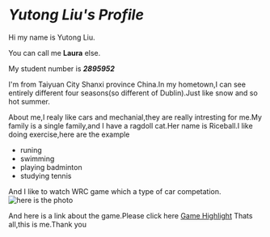 # *Yutong Liu's Profile*

Hi my name is Yutong Liu.

You can call me **Laura** else.

My student number is ***2895952***

I'm from Taiyuan City Shanxi province China.In my hometown,I can see entirely different four seasons(so different of Dublin).Just like snow and so hot summer.

About me,I realy like cars and mechanial,they are really intresting for me.My family is a single family,and I have a ragdoll cat.Her name is Riceball.I like doing exercise,here are the example
- runing
- swimming
- playing badminton
- studying tennis

And I like to watch WRC game which a type of car competation.
![here is the photo](https://cdn.wccftech.com/wp-content/uploads/2023/09/WRC_Keyart_SNOW-scaled.jpg)

And here is a link about the game.Please click here [Game Highlight](https://www.bing.com/ck/a?!&&p=f5b4d2d7219c315eJmltdHM9MTcyNzgyNzIwMCZpZ3VpZD0yNTM4MmNjMi1lZDE3LTYyNzgtMDMzOC0zOWMxZWMxNzYzMTEmaW5zaWQ9NTYyMw&ptn=3&ver=2&hsh=3&fclid=25382cc2-ed17-6278-0338-39c1ec176311&u=a1L3ZpZGVvcy9yaXZlcnZpZXcvcmVsYXRlZHZpZGVvP3E9d3JjK2hpZ2hsaWdodHMmbWlkPTEzOUFFQTlFM0YzOTg2QTM2NDVBMTM5QUVBOUUzRjM5ODZBMzY0NUEmY3ZpZD0yRTFENjY5Njg4REQ0N0JEODNCRDJDNjA4QkMwMUI1OCZGT1JNPVZJUkU&ntb=1)
Thats all,this is me.Thank you
